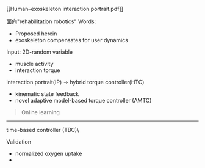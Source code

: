 [[Human–exoskeleton interaction portrait.pdf]]

面向"rehabilitation robotics"
Words:
- Proposed herein
- exoskeleton compensates for user dynamics

Input: 2D-random variable
- muscle activity
- interaction torque

interaction portrait(IP) -> hybrid torque controller(HTC)
- kinematic state feedback
- novel adaptive model-based torque controller (AMTC)

> Online learning

---
time-based controller (TBC)\

Validation
- normalized oxygen uptake
- 